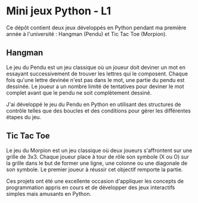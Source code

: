 # Mini jeux Python - L1

Ce dépôt contient deux jeux développés en Python pendant ma première année à l'université : Hangman (Pendu) et Tic Tac Toe (Morpion).

## Hangman

Le jeu du Pendu est un jeu classique où un joueur doit deviner un mot en essayant successivement de trouver les lettres qui le composent. Chaque fois qu'une lettre devinée n'est pas dans le mot, une partie du pendu est dessinée. Le joueur a un nombre limité de tentatives pour deviner le mot complet avant que le pendu ne soit complètement dessiné.

J'ai développé le jeu du Pendu en Python en utilisant des structures de contrôle telles que des boucles et des conditions pour gérer les différentes étapes du jeu.

## Tic Tac Toe

Le jeu du Morpion est un jeu classique où deux joueurs s'affrontent sur une grille de 3x3. Chaque joueur place à tour de rôle son symbole (X ou O) sur la grille dans le but de former une ligne, une colonne ou une diagonale de son symbole. Le premier joueur à réussir cet objectif remporte la partie.

Ces projets ont été une excellente occasion d'appliquer les concepts de programmation appris en cours et de développer des jeux interactifs simples mais amusants en Python.

